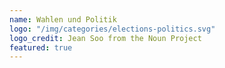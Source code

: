 ```yaml
---
name: Wahlen und Politik
logo: "/img/categories/elections-politics.svg"
logo_credit: Jean Soo from the Noun Project
featured: true
---
```

